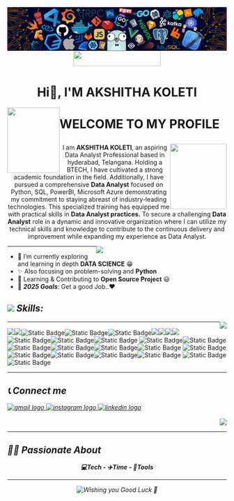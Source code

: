 <img align='center' src= "header.png">
<div align="center">
<a href = "https://drive.google.com/file/d/1YeKphYAMdXwv0ZKrBBBXsxCpcnC4rgXI/view?usp=sharing" ><img src="https://img.shields.io/badge/My_CV-Akshitha-blue" width="200" height="35"></a>
</div>


<h1 align="center">Hi👋, I'M AKSHITHA KOLETI </h1>
<p align="center">
<img align="left" src="https://media.tenor.com/l6hqyRVn4cwAAAAj/doctor-strange-in-the-multiverse-of-madness-doctor-strange.gif" width="120px" height="150px">
<h1><b> WELCOME TO MY PROFILE</b></p></h1>
<img align="right" src="https://media.tenor.com/mmlF_mTw310AAAAj/doctor-strange-in-the-multiverse-of-madness-doctor-strange.gif"  width="130px" height="150px">
</p>


<p align="center" width="150px"> 
I am <b>AKSHITHA KOLETI</b>, an aspiring Data Analyst Professional based in hyderabad, Telangana. Holding a BTECH, I have cultivated a strong academic foundation in the field. Additionally, I have pursued a comprehensive <b>Data Analyst</b> focused on Python, SQL, PowerBI, Microsoft Azure demonstrating my commitment to staying abreast of industry-leading technologies. This specialized training has equipped me with practical skills in <b> Data Analyst practices.</b> To secure a challenging <b>Data Analyst</b> role in a dynamic and innovative organization where I can utilize my technical skills and knowledge to contribute to the continuous delivery and improvement while expanding my experience as Data Analyst.
                             
</p>


<p align = 'right'>
<img align='right' src="https://media.giphy.com/media/ZVik7pBtu9dNS/giphy.gif" width="300px">
</p>

<hr>
<p align='left'>

- 🌱 I’m currently exploring and learning in depth <b>DATA SCIENCE</b> 😁<br>
- ✨ Also focusing on problem-solving and <b>Python</b> <br>
- 👯 Learning & Contributing to <b>Open Source Project</b> 😃<br>
- 🥅 <i><b>2025 Goals</b></i>: Get a good Job..❤️ <br>

</p>

## <img src="https://media2.giphy.com/media/QssGEmpkyEOhBCb7e1/giphy.gif?cid=ecf05e47a0n3gi1bfqntqmob8g9aid1oyj2wr3ds3mg700bl&rid=giphy.gif" width ="27"><i> Skills:      </i>      

<p align = 'right'>
<img align='right' src="https://media.tenor.com/fOD0TBLKQg8AAAAi/spider-man-no-way-home-marvel-studios.gif"  >
</p>

<hr>


<img src="https://img.shields.io/badge/python-3670A0?style=for-the-badge&logo=python&logoColor=ffdd54"><img src="https://img.shields.io/badge/PowerBI?style=for-the-badge&logoColor=ED8B00
"><img alt="Static Badge" src="https://img.shields.io/badge/DevOps-ED8B00?style=for-the-badge&logo=devops"><img alt="Static Badge" src="https://img.shields.io/badge/AWS-%2525237F52FF?style=for-the-badge&logo=amazonaws"><img alt="Static Badge" src="https://img.shields.io/badge/Linux-3DDC84?style=for-the-badge&logo=linux"><img src="https://img.shields.io/badge/html5-%23E34F26.svg?style=for-the-badge&logo=html5&logoColor=white"><img src="https://img.shields.io/badge/css3-%231572B6.svg?style=for-the-badge&logo=css3&logoColor=white"><img src="https://img.shields.io/badge/git-%23F05033.svg?style=for-the-badge&logo=git&logoColor=white"><img src="https://img.shields.io/badge/github-%23121011.svg?style=for-the-badge&logo=github&logoColor=white"><img alt="Static Badge" src="https://img.shields.io/badge/Jenkins-ED8B00?style=for-the-badge&logo=jenkins"><img alt="Static Badge" src="https://img.shields.io/badge/Ansible-%2523E34F26?style=for-the-badge&logo=ansible"><img alt="Static Badge" src="https://img.shields.io/badge/Terraform-039BE5?style=for-the-badge&logo=terraform"> <img alt="Static Badge" src="https://img.shields.io/badge/Maven-217346?style=for-the-badge&logo=maven"><img alt="Static Badge" src="https://img.shields.io/badge/Kubernetes(K8s)-%2523F05033?style=for-the-badge&logo=kubernetes"><img alt="Static Badge" src="https://img.shields.io/badge/OpenCV-%2523777BB4?style=for-the-badge&logo=opencv"><img alt="Static Badge" src="https://img.shields.io/badge/%20Red%20Hat-039BE5?style=for-the-badge&logo=redhat"><img alt="Static Badge" src="https://img.shields.io/badge/VMware-%252300f?style=for-the-badge&logo=vmware"><img alt="Static Badge" src="https://img.shields.io/badge/Bash_Scripting-%252307405e?style=for-the-badge&logo=bashscripting">
<img alt="Static Badge" src="https://img.shields.io/badge/Snapshots-34A853?style=for-the-badge&logo=snapshots"><img alt="Static Badge" src="https://img.shields.io/badge/EFS(Elastic%20File%20System)-B7472A?style=for-the-badge&logo=efs"><img alt="Static Badge" src="https://img.shields.io/badge/S3(Simple%20Storage%20Service)-217346?style=for-the-badge&logo=amazons3"><img alt="Static Badge" src="https://img.shields.io/badge/Amazon%20ECS-2B579A?style=for-the-badge&logo=amazonecs"><img alt="Static Badge" src="https://img.shields.io/badge/Amazon_EC2-2B579A?style=for-the-badge&logo=amazonec2"> <img alt="Static Badge" src="https://img.shields.io/badge/Flask-3670A0?style=for-the-badge&logo=flask">
<img alt="Static Badge" src="https://img.shields.io/badge/Docker-%252300599C?style=for-the-badge&logo=docker">


<hr>




## <i>📞 Connect me 
<div align="left">
  <a href="mailto:anujj@gmail.com?subject=Want%20to%20contact%20you%20from%20github" target="_blank">
    <img src="https://raw.githubusercontent.com/maurodesouza/profile-readme-generator/master/src/assets/icons/social/gmail/default.svg" width="42" height="30" alt="gmail logo"  />
  </a>
  
  <a href="https://www.instagram.com/__mr_alien_x__/" target="_blank">
    <img src="https://raw.githubusercontent.com/maurodesouza/profile-readme-generator/master/src/assets/icons/social/instagram/default.svg" width="42" height="30" alt="instagram logo"  />
  </a>
  <a href="https://www.linkedin.com/in/anujj-p-v-906454246/" target="_blank">
    <img src="https://raw.githubusercontent.com/maurodesouza/profile-readme-generator/master/src/assets/icons/social/linkedin/default.svg" width="42" height="30" alt="linkedin logo"  />
  </a>
 
</div>

<p align='right'>
<img align='center' src= "https://media.tenor.com/ivIQbWI5qe8AAAAi/spider-man-no-way-home-marvel-studios.gif"  > 
</p>
<hr>



 
## <i>🙋‍♂️ Passionate About </i> 
<p align = 'center'>
<b>💻Tech - ✈️Time - 🥅Tools </b>
</p>















<div align="center">

 

 
<hr>









 
<!-- Text Animation -->
<img height="120" alt="Wishing you Good Luck 🤞" width="100%" src="https://raw.githubusercontent.com/BrunnerLivio/brunnerlivio/master/images/marquee.svg" /> 
